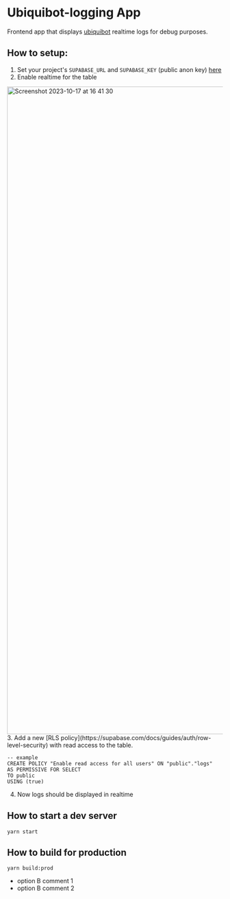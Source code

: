 # Ubiquibot-logging App

Frontend app that displays [ubiquibot](https://github.com/ubiquity/ubiquibot) realtime logs for debug purposes.

## How to setup:
1. Set your project's `SUPABASE_URL` and `SUPABASE_KEY` (public anon key) [here](https://github.com/ubiquity/ubiquibot-logging/blob/0517dd0e898744e5ae4fe0b66ae5941ee8d87538/scripts/constants/index.ts)
2. Enable realtime for the table
<img width="1512" alt="Screenshot 2023-10-17 at 16 41 30" src="https://github.com/ubiquity/ubiquibot-logging/assets/119500907/3629ec3f-62f2-42e8-8fde-557792b7fb2a">
3. Add a new [RLS policy](https://supabase.com/docs/guides/auth/row-level-security) with read access to the table. 

```
-- example
CREATE POLICY "Enable read access for all users" ON "public"."logs"
AS PERMISSIVE FOR SELECT
TO public
USING (true)
```
4. Now logs should be displayed in realtime

## How to start a dev server
```
yarn start
```

## How to build for production
```
yarn build:prod
```

- option B comment 1
- option B comment 2

